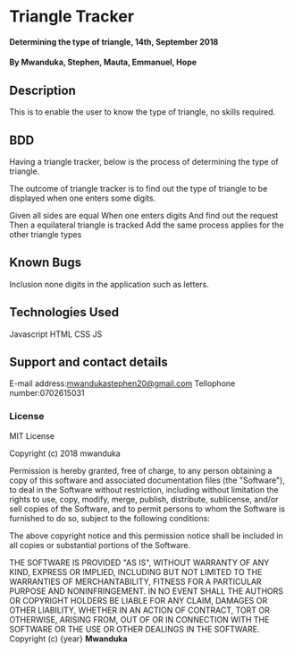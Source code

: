 # Triangle Tracker
#### Determining the type of triangle, 14th, September 2018
#### By **Mwanduka, Stephen, Mauta, Emmanuel, Hope**
## Description
This is to enable the user to know the type of triangle, no skills required.
## BDD
Having a triangle tracker, below is the process of determining the type of triangle.

The outcome of triangle tracker is to find out the type of triangle to be displayed when one enters some digits.

Given all sides are equal
When one enters digits
And find out the request
Then a equilateral triangle is tracked
Add the same process applies for the other triangle types
## Known Bugs
Inclusion none digits in the application such as letters.
## Technologies Used
Javascript
HTML
CSS
JS
## Support and contact details
E-mail address:mwandukastephen20@gmail.com
Tellophone number:0702615031
### License

MIT License

Copyright (c) 2018 mwanduka

Permission is hereby granted, free of charge, to any person obtaining a copy
of this software and associated documentation files (the "Software"), to deal
in the Software without restriction, including without limitation the rights
to use, copy, modify, merge, publish, distribute, sublicense, and/or sell
copies of the Software, and to permit persons to whom the Software is
furnished to do so, subject to the following conditions:

The above copyright notice and this permission notice shall be included in all
copies or substantial portions of the Software.

THE SOFTWARE IS PROVIDED "AS IS", WITHOUT WARRANTY OF ANY KIND, EXPRESS OR
IMPLIED, INCLUDING BUT NOT LIMITED TO THE WARRANTIES OF MERCHANTABILITY,
FITNESS FOR A PARTICULAR PURPOSE AND NONINFRINGEMENT. IN NO EVENT SHALL THE
AUTHORS OR COPYRIGHT HOLDERS BE LIABLE FOR ANY CLAIM, DAMAGES OR OTHER
LIABILITY, WHETHER IN AN ACTION OF CONTRACT, TORT OR OTHERWISE, ARISING FROM,
OUT OF OR IN CONNECTION WITH THE SOFTWARE OR THE USE OR OTHER DEALINGS IN THE
SOFTWARE.
Copyright (c) {year} **Mwanduka**
